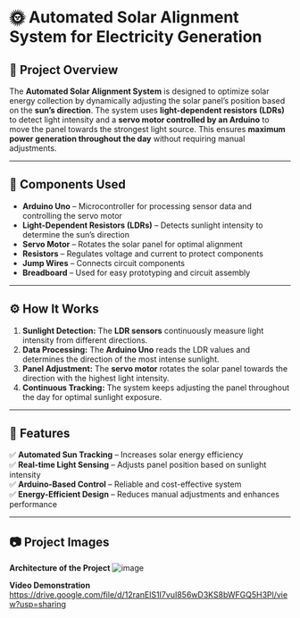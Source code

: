 # 🌞 Automated Solar Alignment System for Electricity Generation  

## 📌 Project Overview  
The **Automated Solar Alignment System** is designed to optimize solar energy collection by dynamically adjusting the solar panel’s position based on the **sun’s direction**. The system uses **light-dependent resistors (LDRs)** to detect light intensity and a **servo motor controlled by an Arduino** to move the panel towards the strongest light source. This ensures **maximum power generation throughout the day** without requiring manual adjustments.  

---

## 🔧 Components Used  
- **Arduino Uno** – Microcontroller for processing sensor data and controlling the servo motor  
- **Light-Dependent Resistors (LDRs)** – Detects sunlight intensity to determine the sun’s direction  
- **Servo Motor** – Rotates the solar panel for optimal alignment  
- **Resistors** – Regulates voltage and current to protect components  
- **Jump Wires** – Connects circuit components  
- **Breadboard** – Used for easy prototyping and circuit assembly  

---

## ⚙️ How It Works  
1. **Sunlight Detection:** The **LDR sensors** continuously measure light intensity from different directions.  
2. **Data Processing:** The **Arduino Uno** reads the LDR values and determines the direction of the most intense sunlight.  
3. **Panel Adjustment:** The **servo motor** rotates the solar panel towards the direction with the highest light intensity.  
4. **Continuous Tracking:** The system keeps adjusting the panel throughout the day for optimal sunlight exposure.  

---

## 🚀 Features  
✅ **Automated Sun Tracking** – Increases solar energy efficiency  
✅ **Real-time Light Sensing** – Adjusts panel position based on sunlight intensity  
✅ **Arduino-Based Control** – Reliable and cost-effective system  
✅ **Energy-Efficient Design** – Reduces manual adjustments and enhances performance  

---

## 📷 Project Images  
**Architecture of the Project**
![image](https://github.com/user-attachments/assets/dae77fdb-234b-453d-b88c-ecfad124f3f7)

**Video Demonstration**
https://drive.google.com/file/d/12ranElS1I7vuI856wD3KS8bWFGQ5H3Pl/view?usp=sharing
